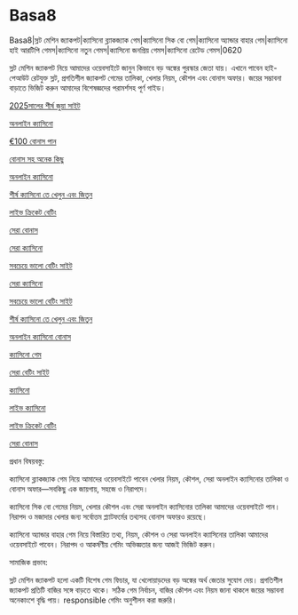 # Basa8
Basa8|স্লট মেশিন জ্যাকপট|ক্যাসিনো ব্ল্যাকজ্যাক গেম|ক্যাসিনো সিক বো গেম|ক্যাসিনো অ্যান্ডার বাহার গেম|ক্যাসিনো হাই আরটিপি গেমস|ক্যাসিনো নতুন গেমস|ক্যাসিনো জনপ্রিয় গেমস|ক্যাসিনো রেটেড গেমস|0620

স্লট মেশিন জ্যাকপট নিয়ে আমাদের ওয়েবসাইটে জানুন কিভাবে বড় অঙ্কের পুরস্কার জেতা যায়। এখানে পাবেন হাই-পেআউট রেটযুক্ত স্লট, প্রগতিশীল জ্যাকপট গেমের তালিকা, খেলার নিয়ম, কৌশল এবং বোনাস অফার। জয়ের সম্ভাবনা বাড়াতে ভিজিট করুন আমাদের বিশেষজ্ঞদের পরামর্শসহ পূর্ণ গাইড।

<a href="https://basa8now.com/">2025সালের শীর্ষ জুয়া সাইট</a>

<a href="https://basa8now.net/">অনলাইন ক্যাসিনো </a>

<a href="https://basa8pro.com/">€100 বোনাস পান</a>

<a href="https://basa8pro.net/">বোনাস সহ অনেক কিছু</a>

<a href="https://basa8vip.net/">অনলাইন ক্যাসিনো</a>

<a href="https://basa8us.net/">শীর্ষ ক্যাসিনো তে খেলুন এবং জিতুন</a>

<a href="https://basa8uk.com/">লাইভ ক্রিকেট বেটিং</a>

<a href="https://basa8uk.net/">সেরা বোনাস</a>

<a href="https://basa8vip.com/">সেরা ক্যাসিনো</a>

<a href="https://basa8us.com/">সবচেয়ে ভালো বেটিং সাইট</a>

<a href="https://basa8vip.com/">সেরা ক্যাসিনো</a>

<a href="https://basa8us.com/">সবচেয়ে ভালো বেটিং সাইট</a>

<a href="https://basa8us.net/">শীর্ষ ক্যাসিনো তে খেলুন এবং জিতুন</a>

<a href="https://basa8wap.com/">অনলাইন ক্যাসিনো বোনাস</a>

<a href="https://basa8pc.com/">ক্যাসিনো গেম</a>

<a href="https://basa8pc.net/">সেরা বেটিং সাইট</a>

<a href="https://basa8live.com/">ক্যাসিনো</a>

<a href="https://basa8live.net/">লাইভ ক্যাসিনো</a>

<a href="https://basa8uk.com/">লাইভ ক্রিকেট বেটিং</a>

<a href="https://basa8uk.net/">সেরা বোনাস</a>

প্রধান বিষয়বস্তু:

ক্যাসিনো ব্ল্যাকজ্যাক গেম নিয়ে আমাদের ওয়েবসাইটে পাবেন খেলার নিয়ম, কৌশল, সেরা অনলাইন ক্যাসিনোর তালিকা ও বোনাস অফার—সবকিছু এক জায়গায়, সহজে ও নিরাপদে।

ক্যাসিনো সিক বো গেমের নিয়ম, খেলার কৌশল এবং সেরা অনলাইন ক্যাসিনোর তালিকা আমাদের ওয়েবসাইটে পান। নিরাপদ ও মজাদার খেলার জন্য সর্বোত্তম প্ল্যাটফর্মের তথ্যসহ বোনাস অফারও রয়েছে।

ক্যাসিনো অ্যান্ডার বাহার গেম নিয়ে বিস্তারিত তথ্য, নিয়ম, কৌশল ও সেরা অনলাইন ক্যাসিনোর তালিকা আমাদের ওয়েবসাইটে পাবেন। নিরাপদ ও আকর্ষণীয় গেমিং অভিজ্ঞতার জন্য আজই ভিজিট করুন।

সামাজিক প্রভাব:

স্লট মেশিন জ্যাকপট হলো একটি বিশেষ গেম ফিচার, যা খেলোয়াড়দের বড় অঙ্কের অর্থ জেতার সুযোগ দেয়। প্রগতিশীল জ্যাকপট প্রতিটি বাজির সঙ্গে বাড়তে থাকে। সঠিক গেম নির্বাচন, বাজির কৌশল এবং নিয়ম জানা থাকলে জয়ের সম্ভাবনা অনেকাংশে বৃদ্ধি পায়। responsible গেমিং অনুশীলন করা জরুরি।
